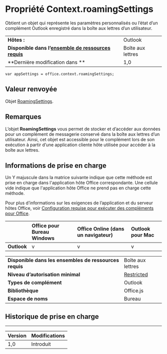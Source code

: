 
# Propriété Context.roamingSettings
Obtient un objet qui représente les paramètres personnalisés ou l’état d’un complément Outlook enregistré dans la boîte aux lettres d’un utilisateur.

|||
|:-----|:-----|
|**Hôtes :**|Outlook|
|**Disponible dans l’[ensemble de ressources requis](../../docs/overview/specify-office-hosts-and-api-requirements.md)**|Boîte aux lettres|
|**Dernière modification dans **|1,0|

```
var appSettings = office.context.roamingSettings;
```


## Valeur renvoyée

Objet [RoamingSettings](http://msdn.microsoft.com/library/cf21bb08-7274-4ad6-ae9e-b2c12f92abc9%28Office.15%29.aspx).


## Remarques

L’objet **RoamingSettings** vous permet de stocker et d’accéder aux données pour un complément de messagerie conservé dans la boîte aux lettres d’un utilisateur. Ainsi, cet objet est accessible pour le complément lors de son exécution à partir d’une application cliente hôte utilisée pour accéder à la boîte aux lettres.


## Informations de prise en charge


Un Y majuscule dans la matrice suivante indique que cette méthode est prise en charge dans l'application hôte Office correspondante. Une cellule vide indique que l'application hôte Office ne prend pas en charge cette méthode.

Pour plus d’informations sur les exigences de l’application et du serveur hôtes Office, voir [Configuration requise pour exécuter des compléments pour Office](../../docs/overview/requirements-for-running-office-add-ins.md).


||**Office pour Bureau Windows**|**Office Online (dans un navigateur)**|**Outlook pour Mac**|
|:-----|:-----|:-----|:-----|
|**Outlook**|v|v|v|

|||
|:-----|:-----|
|**Disponible dans les ensembles de ressources requis**|Boîte aux lettres|
|**Niveau d’autorisation minimal**|[Restricted](../../docs/develop/requesting-permissions-for-api-use-in-content-and-task-pane-add-ins.md)|
|**Types de complément**|Outlook|
|**Bibliothèque**|Office.js|
|**Espace de noms**|Bureau|

## Historique de prise en charge



****


|**Version**|**Modifications**|
|:-----|:-----|
|1,0|Introduit|
